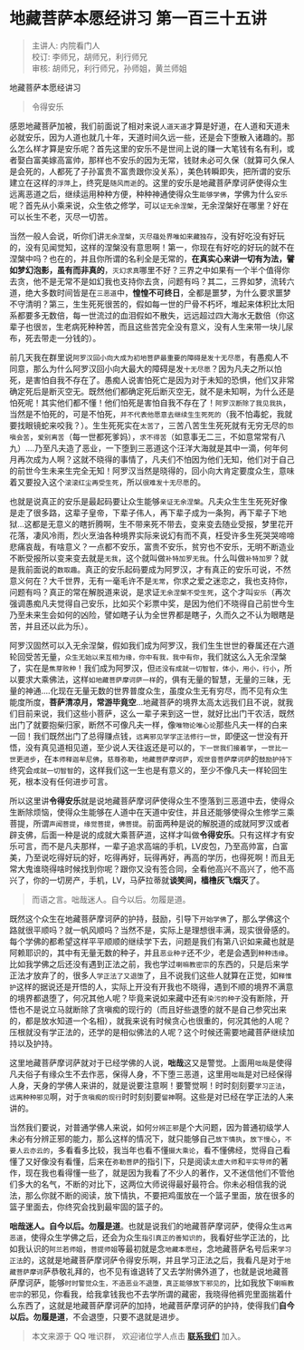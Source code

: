 # 地藏菩萨本愿经讲习 第一百三十五讲

> 主讲人: 内院看门人 <br />
> 校订: 李师兄，胡师兄，利行师兄 <br />
> 审核: 胡师兄，利行师兄，孙师姐，黄兰师姐 <br />

地藏菩萨本愿经讲习

> 令得安乐

感恩地藏菩萨加被，我们前面说了相对来说`人道天道`才算是好道，在人道和天道未必就安乐，因为人道也就几十年，天道时间久远一些，还是会下堕散入诸趣的。那么怎么样才算是安乐呢？首先这里的安乐不是世间上说的赚一大笔钱有名有利，或者娶白富美嫁高富帅，那样也不安乐的因为无常，钱财未必可久保（就算可久保人是会死的，人都死了子孙富贵不富贵跟你没关系），美色转瞬即失，把所谓的安乐建立在这样的`浮萍`上，终究是`随风而逝`的。这里的安乐是地藏菩萨摩诃萨使得众生远离恶道之后，继续运用种种方便，种种神通使得众生`能够学佛`，学佛为什么`安乐`呢？首先从小乘来说，众生依之修学，可以`证无余涅槃`，无余涅槃好在哪里？好在可以长生不老，灭尽一切苦。

当然一般人会说，听你们讲`无余涅槃`，`灭尽蕴处界唯如来藏独存`，没有好吃没有好玩的，没有见闻觉知，这样的涅槃没有意思啊！第一，你现在有好吃的好玩的就不在涅槃中吗？也在的，并且你所谓的名利全是无常的，**在真实心来讲一切有为法，譬如梦幻泡影，虽有而非真的**，`灭幻求真`哪里不好？三界之中如果有一个半个值得你去贪，他不是无常不是如幻我也支持你去贪，问题有吗？其二，三界如梦，流转六道，绝大多数时间皆是在`三恶道`中，**惶惶不可终日**，全都是噩梦，为什么要求噩梦不守清明？第三，生生死死很苦的，假如每一世的尸骨不朽坏，堆起来体积比太阳系都要多无数倍，每一世流过的血泪假如不散失，远远超过四大海水无数倍（你这辈子也很`苦`，生老病死种种苦，而且这些苦完全没有意义，没有人生来带一块儿尿布，死去带走一分钱的）。

前几天我在群里说`阿罗汉回小向大成为初地菩萨最重要的障碍是发十无尽愿`，有愚痴人不同意，那么为什么阿罗汉回小向大最大的障碍是发`十无尽愿`？因为凡夫之所以怕死，是害怕自我不存在了。愚痴人说害怕死亡是因为对于未知的恐惧，他们又非常确定死后是断灭空无。既然他们都确定死后断灭空无，就不是未知啊，为什么还是怕死呢！其实他们都不懂！他们怕死是害怕自我不存在了！`阿罗汉断除了我见我执`，当然是不怕死的，可是不怕死，`并不代表他愿意去继续生生死死的`（我不怕毒蛇，我就要找眼镜蛇来咬我？）。生生死死实在`太苦了`，三苦八苦生生死死就有无穷无尽的`怨嗔会苦`，`爱别离苦`（每一世都死爹妈），`求不得苦`（如意事无二三，不如意常常有八九）....乃至凡夫造了恶业，一下堕到三恶道这个汪洋大海就是其中一滴，何年何月再次成为人啊？这就不晓得的事情了，凡夫们不怕因为他们无知，他们对于自己的前世今生未来生完全无知！阿罗汉当然是晓得的，回小向大肯定要度众生，意味着又要投入这个`滚滚红尘再受生死`，所以`很难发十无尽愿`的。

也就是说真正的安乐是最起码要让众生能够`亲证无余涅槃`。凡夫众生生生死死好像是走了很多路，这辈子皇帝，下辈子伟人，再下辈子成为一条狗，再下辈子下地狱...这都是无意义的瞎折腾啊，生不带来死不带去，变来变去随业受报，梦里花开花落，凄风冷雨，烈火烹油各种境界实际来说幻有而不真，枉受许多生死哭哭啼啼悲痛哀哉，有啥意义？一点都不安乐，富贵不安乐，贫穷也不安乐，无明不断造业不断受报所以变来变去就是`无我`，这个就叫做`补特加罗无我`。什么叫做`补特加罗`？就是我前面说的`数取趣`。真正的安乐起码要成为阿罗汉，才有真正的安乐可说，不然意义何在？大千世界，无有一毫毛许不是`无常`，你求之爱之迷恋之，我也支持你，问题有吗？真正的常在解脱道来说，是求证`无余涅槃不受生死`，这个才叫`安乐`（再次强调愚痴凡夫觉得自己安乐，比如买个彩票中奖，是因为他们不晓得自己前世今生乃至未来生会如何的凶险，譬如瞎子认为全世界都是瞎子，久而久之不认为眼瞎是苦，并且还以此为乐）。

阿罗汉固然可以入无余涅槃，假如我们成为阿罗汉，我们生生世世的眷属还在六道轮回受苦无量，`众生无始以来互相为缘，你中有我，我中有你`，我们就这么入无余涅槃了，实在是`焦芽败种`！我们成为阿罗汉，但`还没有成就一切智智，体小，用小，行小`，所以要求大乘佛法，这样`如地藏菩萨摩诃萨一样`的，俱有无量的智慧，无量的三昧，无量的神通....化现在无量无数的世界普度众生，虽度众生无有穷尽，而不见有众生能度所度，**菩萨清凉月，常游毕竟空**...地藏菩萨的境界太高太远我们且不说，就我们目前来说，我们这些小菩萨，这么一辈子来到这一世，就好比出门干农活，既然出门了就要抱柴归家，断然不可像凡夫一样，像`唯物论唯心论`那些凡夫一样的白来一回！我们既然出门了总得赚点钱，`远离邪见学学正法修行一世`，即便这一世没有开悟，没有真见道相见道，至少说人天往返还是可以的，`下一世我们接着学`，`一世比一世更进步`，在`本师释迦牟尼佛`，`慈尊弥勒`，`地藏菩萨摩诃萨`，`观世音菩萨摩诃萨`的`鼓励护持下`终究会`成就一切智智`的，这样我们这一生也是有意义的，至少不像凡夫一样轮回生死，根本没有任何进步可言。

所以这里讲**令得安乐**就是说地藏菩萨摩诃萨使得众生不堕落到三恶道中去，使得众生断除烦恼，使得众生能够在人道中在天道中安住，并且还能够使得众生修学三乘菩提，所谓`声闻菩提`，`缘觉菩提`，`佛菩提`。前面两种是说的解脱道的成就阿罗汉或者辟支佛，后面一种是说的成就大乘菩萨道，这样才叫做**令得安乐**。只有这样才有安乐可言，而不是凡夫那样，一辈子追求高端的手机，LV皮包，乃至高帅富，白富美，乃至说吃得好玩的好，吃得再好，玩得再好，再高的学历，也得死啊！而且无常大鬼谁晓得啥时候找到你呢？跟你又没有签合同，全看他高兴不高兴了，他不高兴了，你的一切房产，手机，LV，马萨拉蒂就**谈笑间，樯橹灰飞烟灭**了。

> 而语之言。咄哉迷人。自今以后。勿履是道。

既然这个众生在地藏菩萨摩诃萨的护持，鼓励，引导下`开始学佛`了，那么学佛这个路就很平顺吗？就一帆风顺吗？当然不是，实际上是理想很丰满，现实很骨感的。每个学佛的都希望这样平平顺顺的继续学下去，问题是我们有第八识如来藏也就是阿赖耶识的，其中有无量无数的种子，并且`恶业种子`还不少，老是会遇到`种种违缘`。比如我学佛之后还没有遇到正法之前，我也学过`喇嘛教密宗`的东西的，只是后来学正法才放弃了的，很多人`学正法了又退堕`了，且不说我们这些人就算在正觉，如`释惟护`这样的据说还是开悟的人，实际上开没有开我也不晓得，遇到不顺的境界不满意的境界都退堕了，何况其他人呢？毕竟来说如来藏中还有`染污的种子`没有断除，开悟也不是说立马就断除了贪嗔痴的现行的（而且好些退堕的就不是自己参究出来的，都是放水知道一个名相），就我来说有时候贪心也很重的，何况其他的人呢？压根就没有学正法的，还学的是相似佛法的人呢？这个时候还需要地藏菩萨继续加持以及护持。

这里地藏菩萨摩诃萨就对于已经学佛的人说，**咄哉**这又是警觉。上面用`咄哉`是使得凡夫俗子有缘众生不去作恶，保得人身，不下堕三恶道，这里用`咄哉`是对已经保得人身，天身的学佛人来讲的，就是说要注意啊！要警觉啊！时时刻刻要`学习正法`，`远离种种邪见`啊，对于`贪嗔痴的现行`时时刻刻要`留神`啊。这些是对已经在学正法的人来讲的。

当然我们要说，对普通学佛人来说，如何`分辨正邪`是个大问题，因为普通初级学人未必有分辨正邪的能力，那么这样的情况下，就只能够自己`放下情执`，`放下慢心`，`不要人云亦云的`，多看看多比较，我当年也看不懂`摄大乘论`，看不懂佛经，觉得自己看懂了又好像没有看懂，后来在`弥勒菩萨`的指引下，只是阅读`太虚大师`和`平实导师`的著作，现在我也看得懂一些了，就是因为我看了不少人的著作，又不迷信他们不管他们多大的名气，不断的对比下，这两位大师说得最好最符合。你未必相信我的说法，那么你就不断的阅读，放下情执，不要把鸡蛋放在一个篮子里面，放在很多的篮子里面去，你终究会找到最牢固的篮子的。

**咄哉迷人。自今以后。勿履是道**。也就是说我们的地藏菩萨摩诃萨，使得众生`远离恶道`，使得众生学佛之后，还会为众生`指引真正的善知识的`，我看好些学正法的，比如我认识的`阿兰若师姐`，`菩提师姐`等最初就是念`地藏本愿经`，念地藏菩萨名号后来`学习正法`的，这就是地藏菩萨摩诃萨令得安乐啊，并且学习正法之后，我看凡是对于`地藏菩萨摩诃`萨恭敬礼拜的，也不见有谁退转了又去学附佛外道了，也就是说地藏菩萨摩诃萨，能够`时时警觉众生，不造恶业不退堕，真正能够放下邪见的`，比如我放下`喇嘛教密宗`的邪见，你看我，给我拿钱我也不去学所谓的藏密，我晓得他裤兜里面揣着什么东西了，这就是地藏菩萨摩诃萨的加持，地藏菩萨摩诃萨的护持，使得我们**自今以后。勿履是道**，不会退堕，只要不退就是进步。

> 本文来源于 QQ 唯识群， 欢迎诸位学人点击 **[联系我们](https://mp.weixin.qq.com/s/lZCfWjmLjgNR165Tx4_bCQ)** 加入。
